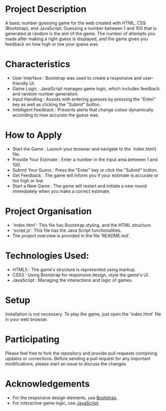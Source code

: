 # Project Description
A basic number guessing game for the web created with HTML, CSS (Bootstrap), and JavaScript. Guessing a number between 1 and 100 that is generated at random is the aim of the game. The number of attempts you made after making a right guess is displayed, and the game gives you feedback on how high or low your guess was.


# Characteristics
- User Interface : Bootstrap was used to create a responsive and user-friendly UI.
- Game Logic : JavaScript manages game logic, which includes feedback and random number generation.
- Input Handling : Assists with entering guesses by pressing the "Enter" key as well as clicking the "Submit" button.
- Intelligent Feedback : Presents alerts that change colour dynamically according to how accurate the guess was.


# How to Apply
- Start the Game : Launch your browser and navigate to the `index.html} file.
- Provide Your Estimate : Enter a number in the input area between 1 and 100.
- Submit Your Guess : Press the "Enter" key or click the "Submit" button.
- Get Feedback : The game will inform you if your estimate is accurate or too high or low.
- Start a New Game : The game will restart and initiate a new round immediately when you make a correct estimate.


# Project Organisation
- 'index.html': This file has Bootstrap styling, and the HTML structure.
- 'script.js': This file has the Java Script functionalities.
- The project overview is provided in the file 'README.md'.


# Technologies Used: 
- HTML5 : The game's structure is represented using markup.
- CSS3 : Using Bootstrap for responsive design, style the game's UI.
- JavaScript : Managing the interactions and logic of games.


# Setup
Installation is not necessary. To play the game, just open the 'index.html' file in your web browser.


# Participating
Please feel free to fork the repository and provide pull requests containing updates or corrections. Before sending a pull request for any important modifications, please start an issue to discuss the changes.


# Acknowledgements
- For the responsive design elements, use [Bootstrap](https://getbootstrap.com/).
- For interactive game logic, use [JavaScript](https://developer.mozilla.org/en-US/docs/Web/JavaScript).
